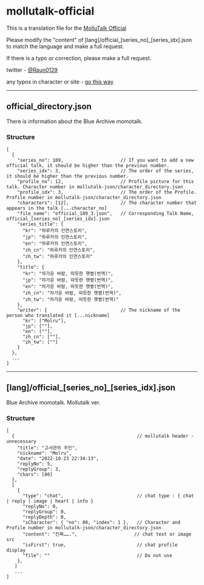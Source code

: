 # mollutalk-official

This is a translation file for the [MolluTalk Official](https://mollutalk.com/official/en/1)

Please modify the "content" of [lang]/official_[series_no]_[series_idx].json to match the language and make a full request.

If there is a typo or correction, please make a full request.

twitter - [@Raun0129](https://twitter.com/Raun0129)

any typos in character or site - [go this way](https://github.com/Raun0129/mollutalk-json)

----
## official_directory.json

There is information about the Blue Archive momotalk.

### Structure
```
[
  {
    "series_no": 189,                     // If you want to add a new official talk, it should be higher than the previous number.
    "series_idx": 3,                      // The order of the series, it should be higher than the previous number.
    "profile_no": 12,                     // Profile picture for this talk. Character number in mollutalk-json/character_directory.json
    "profile_idx": 3,                     // The order of the Profile. Profile number in mollutalk-json/character_directory.json
    "characters": [12],                   // The character number that appears in the talk [...character_no]
    "file_name": "official_189_3.json",   // Corresponding Talk Name, official_[series_no]_[series_idx].json
    "series_title": {
      "kr": "하루카의 인연스토리",
      "jp": "하루카의 인연스토리",
      "en": "하루카의 인연스토리",
      "zh_cn": "하루카의 인연스토리",
      "zh_tw": "하루카의 인연스토리"
    },
    "title": {
      "kr": "차가운 바람, 따듯한 햇볕(번역)",
      "jp": "차가운 바람, 따듯한 햇볕(번역)",
      "en": "차가운 바람, 따듯한 햇볕(번역)",
      "zh_cn": "차가운 바람, 따듯한 햇볕(번역)",
      "zh_tw": "차가운 바람, 따듯한 햇볕(번역)"
    },
    "writer": {                           // The nickname of the person who translated it [...nickname]
      "kr": ["Molru"],
      "jp": [""],
      "en": [""],
      "zh_cn": [""],
      "zh_tw": [""]
    }
  },
  ...
]
```
----
## [lang]/official_[series_no]_[series_idx].json

Blue Archive momotalk. Mollutalk ver.

### Structure
```
[
  {                                             // mollutalk header - unnecessary
    "title": "고서관의 주인",                    
    "nickname": "Molru",
    "date": "2022-10-23 22:34:13",
    "replyNo": 5,
    "replyGroup": 3,
    "chars": [80]
  },
  [
    {
      "type": "chat",                           // chat type : { chat | reply | image | heart | info }
      "replyNo": 0,                             
      "replyGroup": 0,
      "replyDepth": 0,
      "sCharacter": { "no": 80, "index": 1 },   // Character and Profile number in mollutalk-json/character_directory.json
      "content": "진짜…….",                     // chat text or image src 
      "isFirst": true,                          // chat profile display
      "file": ""                                // Do not use
    },
   ]
   ...
]
```
